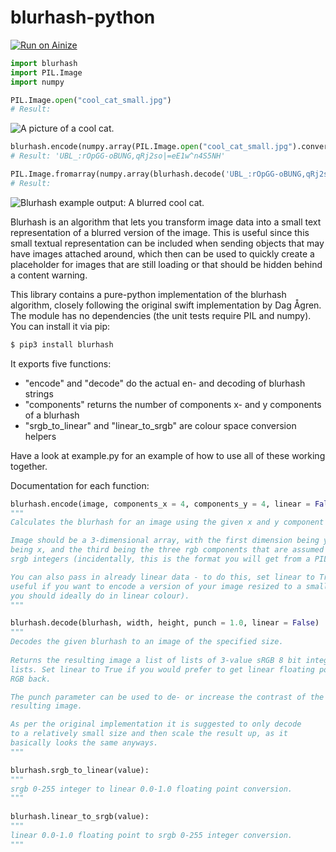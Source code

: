 # blurhash-python

[![Run on Ainize](https://www.ainize.ai/static/images/run_on_ainize_button.svg)](https://ainize.web.app/redirect?git_repo=github.com/b3ting/blurhash-python)

```python
import blurhash
import PIL.Image
import numpy

PIL.Image.open("cool_cat_small.jpg")
# Result:
```
![A picture of a cool cat.](/cool_cat_small.jpg?raw=true "A cool cat.")
```python
blurhash.encode(numpy.array(PIL.Image.open("cool_cat_small.jpg").convert("RGB")))
# Result: 'UBL_:rOpGG-oBUNG,qRj2so|=eE1w^n4S5NH'

PIL.Image.fromarray(numpy.array(blurhash.decode('UBL_:rOpGG-oBUNG,qRj2so|=eE1w^n4S5NH', 128, 128)).astype('uint8'))
# Result:
```
![Blurhash example output: A blurred cool cat.](/blurhash_example.png?raw=true "Blurhash example output: A blurred cool cat.")
    
Blurhash is an algorithm that lets you transform image data into a small text representation of a blurred version of the image. This is useful since this small textual representation can be included when sending objects that may have images attached around, which then can be used to quickly create a placeholder for images that are still loading or that should be hidden behind a content warning.

This library contains a pure-python implementation of the blurhash algorithm, closely following the original swift implementation by Dag Ågren. The module has no dependencies (the unit tests require PIL and numpy). You can install it via pip:

```bash
$ pip3 install blurhash
```

It exports five functions:
* "encode" and "decode" do the actual en- and decoding of blurhash strings
* "components" returns the number of components x- and y components of a blurhash
* "srgb_to_linear" and "linear_to_srgb" are colour space conversion helpers

Have a look at example.py for an example of how to use all of these working together.

Documentation for each function:

```python
blurhash.encode(image, components_x = 4, components_y = 4, linear = False):
"""
Calculates the blurhash for an image using the given x and y component counts.

Image should be a 3-dimensional array, with the first dimension being y, the second
being x, and the third being the three rgb components that are assumed to be 0-255 
srgb integers (incidentally, this is the format you will get from a PIL RGB image).

You can also pass in already linear data - to do this, set linear to True. This is
useful if you want to encode a version of your image resized to a smaller size (which
you should ideally do in linear colour).
"""

blurhash.decode(blurhash, width, height, punch = 1.0, linear = False)
"""
Decodes the given blurhash to an image of the specified size.
    
Returns the resulting image a list of lists of 3-value sRGB 8 bit integer
lists. Set linear to True if you would prefer to get linear floating point 
RGB back.

The punch parameter can be used to de- or increase the contrast of the
resulting image.

As per the original implementation it is suggested to only decode
to a relatively small size and then scale the result up, as it
basically looks the same anyways.
"""

blurhash.srgb_to_linear(value):
"""
srgb 0-255 integer to linear 0.0-1.0 floating point conversion.
"""
    
blurhash.linear_to_srgb(value):
"""
linear 0.0-1.0 floating point to srgb 0-255 integer conversion.
"""
```
